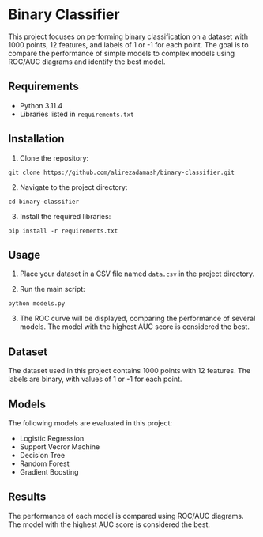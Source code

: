 # Binary Classifier

This project focuses on performing binary classification on a dataset with 1000 points, 12 features, and labels of 1 or -1 for each point. The goal is to compare the performance of simple models to complex models using ROC/AUC diagrams and identify the best model.

## Requirements

- Python 3.11.4
- Libraries listed in `requirements.txt`

## Installation

1. Clone the repository:
```
git clone https://github.com/alirezadamash/binary-classifier.git
```
2. Navigate to the project directory:
```
cd binary-classifier
```

3. Install the required libraries:
```
pip install -r requirements.txt
```
## Usage

1. Place your dataset in a CSV file named `data.csv` in the project directory.

2. Run the main script:
```
python models.py
```
3. The ROC curve will be displayed, comparing the performance of several models. The model with the highest AUC score is considered the best.

## Dataset

The dataset used in this project contains 1000 points with 12 features. The labels are binary, with values of 1 or -1 for each point.

## Models

The following models are evaluated in this project:

- Logistic Regression
- Support Vecror Machine
- Decision Tree
- Random Forest
- Gradient Boosting

## Results

The performance of each model is compared using ROC/AUC diagrams. The model with the highest AUC score is considered the best.
